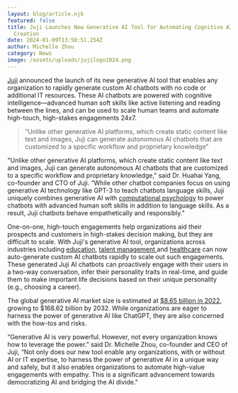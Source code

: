 ```yaml
---
layout: blog/article.njk
featured: false
title: Juji Launches New Generative AI Tool for Automating Cognitive AI Chatbot
  Creation
date: 2024-01-09T13:50:51.254Z
author: Michelle Zhou
category: News
image: /assets/uploads/jujilogo1024.png
---
```



[Juji](https://cts.businesswire.com/ct/CT?id=smartlink&url=https%3A%2F%2Fjuji.io&esheet=53362217&newsitemid=20230315005247&lan=en-US&anchor=Juji+Inc.&index=1&md5=b68315b6bec874fdf5d4d89c28964c5a) announced the launch of its new generative AI tool that enables any organization to rapidly generate custom AI chatbots with no code or additional IT resources. These AI chatbots are powered with cognitive intelligence—advanced human soft skills like active listening and reading between the lines, and can be used to scale human teams and automate high-touch, high-stakes engagements 24x7.



> “Unlike other generative AI platforms, which create static content like text and images, Juji can generate autonomous AI chatbots that are customized to a specific workflow and proprietary knowledge”



"Unlike other generative AI platforms, which create static content like text and images, Juji can generate autonomous AI chatbots that are customized to a specific workflow and proprietary knowledge," said Dr. Huahai Yang, co-founder and CTO of Juji. “While other chatbot companies focus on using generative AI technology like GPT-3 to teach chatbots language skills, Juji uniquely combines generative AI with [computational psychology](https://cts.businesswire.com/ct/CT?id=smartlink&url=https%3A%2F%2Fwww.businesswire.com%2Fnews%2Fhome%2F20230124005074%2Fen%2FJuji-Inc.-Powers-Auburn-Led-Five-University-Study-on-Validating-Personality-Scores-Inferred-by-an-AI-Chatbot&esheet=53362217&newsitemid=20230315005247&lan=en-US&anchor=computational+psychology&index=2&md5=f10206eee55cc04887041c5d54f61310) to power chatbots with advanced human soft skills in addition to language skills. As a result, Juji chatbots behave empathetically and responsibly."

One-on-one, high-touch engagements help organizations aid their prospects and customers in high-stakes decision making, but they are difficult to scale. With Juji's generative AI tool, organizations across industries including [education](https://cts.businesswire.com/ct/CT?id=smartlink&url=https%3A%2F%2Fjuji.io%2Feducation-chatbot%2F&esheet=53362217&newsitemid=20230315005247&lan=en-US&anchor=education&index=3&md5=b0fe102fe03848fa345ef9bfa17633c1), [talent management ](https://cts.businesswire.com/ct/CT?id=smartlink&url=https%3A%2F%2Fjuji.io%2Fhr-chatbot%2F&esheet=53362217&newsitemid=20230315005247&lan=en-US&anchor=talent+management&index=4&md5=90299c417c25891e146e568d22653b53)and [healthcare](https://cts.businesswire.com/ct/CT?id=smartlink&url=https%3A%2F%2Fjuji.io%2Fhealthcare-chatbot%2F&esheet=53362217&newsitemid=20230315005247&lan=en-US&anchor=healthcare&index=5&md5=0419f2b419ccfaff49f470afcf6dff9d) can now auto-generate custom AI chatbots rapidly to scale out such engagements. These generated Juji AI chatbots can proactively engage with their users in a two-way conversation, infer their personality traits in real-time, and guide them to make important life decisions based on their unique personality (e.g., choosing a career).

The global generative AI market size is estimated at [$8.65 billion in 2022](https://cts.businesswire.com/ct/CT?id=smartlink&url=https%3A%2F%2Fsports.yahoo.com%2Fgenerative-ai-market-grow-cagr-181700421.html&esheet=53362217&newsitemid=20230315005247&lan=en-US&anchor=%248.65+billion+in+2022&index=6&md5=41e188ed4dd7366e89b3fec85f77c06c), growing to $168.62 billion by 2032. While organizations are eager to harness the power of generative AI like ChatGPT, they are also concerned with the how-tos and risks.

“Generative AI is very powerful. However, not every organization knows how to leverage the power.” said Dr. Michelle Zhou, co-founder and CEO of Juji, “Not only does our new tool enable any organizations, with or without AI or IT expertise, to harness the power of generative AI in a unique way and safely, but it also enables organizations to automate high-value engagements with empathy. This is a significant advancement towards democratizing AI and bridging the AI divide."